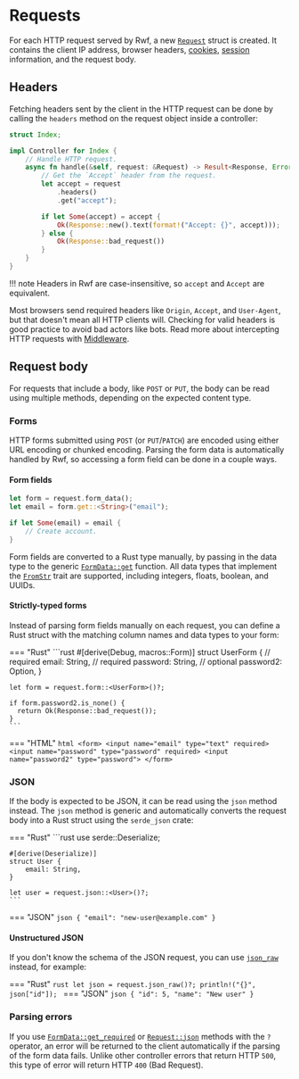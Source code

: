 # Requests

For each HTTP request served by Rwf, a new [`Request`](https://docs.rs/rwf/latest/rwf/http/request/struct.Request.html) struct is created. It contains the client IP address,
browser headers, [cookies](../cookies), [session](../sessions) information, and the request body.

## Headers

Fetching headers sent by the client in the HTTP request can be done by calling the `headers` method on the request object
inside a controller:

```rust
struct Index;

impl Controller for Index {
    // Handle HTTP request.
    async fn handle(&self, request: &Request) -> Result<Response, Error> {
        // Get the `Accept` header from the request.
        let accept = request
            .headers()
            .get("accept");

        if let Some(accept) = accept {
            Ok(Response::new().text(format!("Accept: {}", accept)));
        } else {
            Ok(Response::bad_request())
        }
    }
}
```

!!! note
    Headers in Rwf are case-insensitive, so `accept` and `Accept` are equivalent.

Most browsers send required headers like `Origin`, `Accept`, and `User-Agent`, but that doesn't mean all HTTP clients will.
Checking for valid headers is good practice to avoid bad actors like bots. Read more about intercepting HTTP requests with [Middleware](../middleware).

## Request body

For requests that include a body, like `POST` or `PUT`, the body can be read using multiple methods, depending
on the expected content type.

### Forms

HTTP forms submitted using `POST` (or `PUT`/`PATCH`) are encoded using either URL encoding or chunked encoding.
Parsing the form data is automatically handled by Rwf, so accessing a form field can be done in a couple ways.

#### Form fields

```rust
let form = request.form_data();
let email = form.get::<String>("email");

if let Some(email) = email {
    // Create account.
}
```

Form fields are converted to a Rust type manually, by passing in the data type to
the generic [`FormData::get`](https://docs.rs/rwf/latest/rwf/http/form_data/enum.FormData.html#method.get) function.
All data types that implement the [`FromStr`](https://doc.rust-lang.org/stable/std/str/trait.FromStr.html) trait are supported, including integers, floats, boolean, and UUIDs.

#### Strictly-typed forms

Instead of parsing form fields manually on each request, you can define a Rust struct with the matching
column names and data types to your form:

=== "Rust"
    ```rust
    #[derive(Debug, macros::Form)]
    struct UserForm {
        // required
        email: String,
        // required
        password: String,
        // optional
        password2: Option<String>,
    }

    let form = request.form::<UserForm>()?;

    if form.password2.is_none() {
      return Ok(Response::bad_request());
    }
    ```
=== "HTML"
    ```html
    <form>
      <input name="email" type="text" required>
      <input name="password" type="password" required>
      <input name="password2" type="password">
    </form>
    ```

### JSON

If the body is expected to be JSON, it can be read using the `json` method instead. The `json` method
is generic and automatically converts the request body into a Rust struct using the `serde_json` crate:

=== "Rust"
    ```rust
    use serde::Deserialize;

    #[derive(Deserialize)]
    struct User {
        email: String,
    }

    let user = request.json::<User>()?;
    ```
=== "JSON"
    ```json
    {
      "email": "new-user@example.com"
    }
    ```

#### Unstructured JSON

If you don't know the schema of the JSON request, you can use [`json_raw`](https://docs.rs/rwf/latest/rwf/http/request/struct.Request.html#method.json_raw) instead, for example:

=== "Rust"
    ```rust
    let json = request.json_raw()?;
    println!("{}", json["id"]);
    ```
=== "JSON"
    ```json
    {
      "id": 5,
      "name": "New user"
    }
    ```

### Parsing errors

If you use [`FormData::get_required`](https://docs.rs/rwf/latest/rwf/http/form_data/enum.FormData.html#method.get_required) or [`Request::json`](https://docs.rs/rwf/latest/rwf/http/request/struct.Request.html#method.json) methods with the `?` operator,
an error will be returned to the client automatically if the parsing of the form data fails.
Unlike other controller errors that return HTTP `500`, this type of error will return HTTP `400` (Bad Request).
